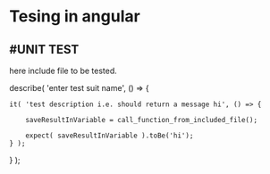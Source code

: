 # Tesing in angular


#UNIT TEST
----------

here include file to be tested.

describe( 'enter test suit name', () => {


    it( 'test description i.e. should return a message hi', () => {

        saveResultInVariable = call_function_from_included_file();

        expect( saveResultInVariable ).toBe('hi');
    } );
} );
